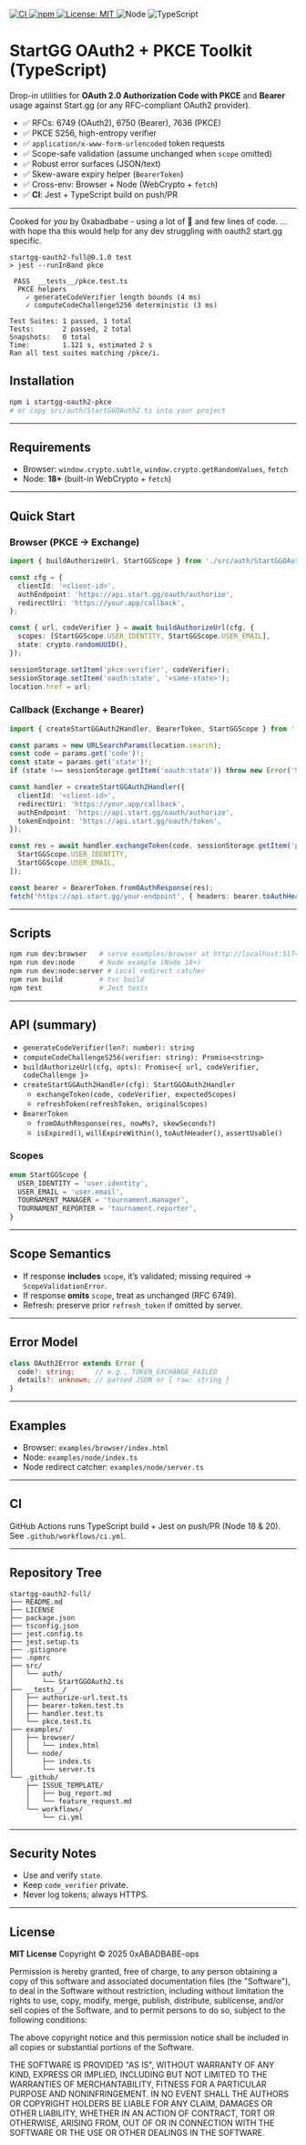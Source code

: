 <!-- Badges -->

<p align="left">
  <a href="https://github.com/0xabadbabe-ops/startgg-oauth2-full/actions/workflows/ci.yml">
    <img alt="CI" src="https://img.shields.io/github/actions/workflow/status/0xabadbabe-ops/startgg-oauth2-full/ci.yml?branch=main">
  </a>
  <a href="https://www.npmjs.com/package/startgg-oauth2-pkce">
    <img alt="npm" src="https://img.shields.io/npm/v/startgg-oauth2-pkce">
  </a>
  <a href="./LICENSE">
    <img alt="License: MIT" src="https://img.shields.io/badge/License-MIT-green.svg">
  </a>
  <img alt="Node" src="https://img.shields.io/badge/node-%3E%3D18.0-brightgreen">
  <img alt="TypeScript" src="https://img.shields.io/badge/TypeScript-5.x-blue">
</p>

# StartGG OAuth2 + PKCE Toolkit (TypeScript)

Drop-in utilities for **OAuth 2.0 Authorization Code with PKCE** and **Bearer** usage against Start.gg (or any RFC-compliant OAuth2 provider).

- ✅ RFCs: 6749 (OAuth2), 6750 (Bearer), 7636 (PKCE)
- ✅ PKCE S256, high-entropy verifier
- ✅ `application/x-www-form-urlencoded` token requests
- ✅ Scope-safe validation (assume unchanged when `scope` omitted)
- ✅ Robust error surfaces (JSON/text)
- ✅ Skew-aware expiry helper (`BearerToken`)
- ✅ Cross-env: Browser + Node (WebCrypto + `fetch`)
- ✅ **CI**: Jest + TypeScript build on push/PR

---

Cooked for *you* by 0xabadbabe - using a lot of 💜 and few lines of code.
... with hope tha this would help for any dev struggling with oauth2 start.gg specific.

```fish
startgg-oauth2-full@0.1.0 test
> jest --runInBand pkce

 PASS  __tests__/pkce.test.ts
  PKCE helpers
    ✓ generateCodeVerifier length bounds (4 ms)
    ✓ computeCodeChallengeS256 deterministic (3 ms)

Test Suites: 1 passed, 1 total
Tests:       2 passed, 2 total
Snapshots:   0 total
Time:        1.121 s, estimated 2 s
Ran all test suites matching /pkce/i.
```

## Installation

```bash
npm i startgg-oauth2-pkce
# or copy src/auth/StartGGOAuth2.ts into your project
```

---

## Requirements

- Browser: `window.crypto.subtle`, `window.crypto.getRandomValues`, `fetch`
- Node: **18+** (built-in WebCrypto + `fetch`)

---

## Quick Start

### Browser (PKCE → Exchange)

```ts
import { buildAuthorizeUrl, StartGGScope } from './src/auth/StartGGOAuth2';

const cfg = {
  clientId: '<client-id>',
  authEndpoint: 'https://api.start.gg/oauth/authorize',
  redirectUri: 'https://your.app/callback',
};

const { url, codeVerifier } = await buildAuthorizeUrl(cfg, {
  scopes: [StartGGScope.USER_IDENTITY, StartGGScope.USER_EMAIL],
  state: crypto.randomUUID(),
});

sessionStorage.setItem('pkce:verifier', codeVerifier);
sessionStorage.setItem('oauth:state', '<same-state>');
location.href = url;
```

### Callback (Exchange + Bearer)

```ts
import { createStartGGAuth2Handler, BearerToken, StartGGScope } from './src/auth/StartGGOAuth2';

const params = new URLSearchParams(location.search);
const code = params.get('code')!;
const state = params.get('state')!;
if (state !== sessionStorage.getItem('oauth:state')) throw new Error('State mismatch');

const handler = createStartGGAuth2Handler({
  clientId: '<client-id>',
  redirectUri: 'https://your.app/callback',
  authEndpoint: 'https://api.start.gg/oauth/authorize',
  tokenEndpoint: 'https://api.start.gg/oauth/token',
});

const res = await handler.exchangeToken(code, sessionStorage.getItem('pkce:verifier')!, [
  StartGGScope.USER_IDENTITY,
  StartGGScope.USER_EMAIL,
]);

const bearer = BearerToken.fromOAuthResponse(res);
fetch('https://api.start.gg/your-endpoint', { headers: bearer.toAuthHeader() });
```

---

## Scripts

```bash
npm run dev:browser   # serve examples/browser at http://localhost:5174
npm run dev:node      # Node example (Node 18+)
npm run dev:node:server # Local redirect catcher
npm run build         # tsc build
npm test              # Jest tests
```

---

## API (summary)

- `generateCodeVerifier(len?: number): string`
- `computeCodeChallengeS256(verifier: string): Promise<string>`
- `buildAuthorizeUrl(cfg, opts): Promise<{ url, codeVerifier, codeChallenge }>`
- `createStartGGAuth2Handler(cfg): StartGGOAuth2Handler`
  - `exchangeToken(code, codeVerifier, expectedScopes)`
  - `refreshToken(refreshToken, originalScopes)`
- `BearerToken`
  - `fromOAuthResponse(res, nowMs?, skewSeconds?)`
  - `isExpired()`, `willExpireWithin()`, `toAuthHeader()`, `assertUsable()`

### Scopes

```ts
enum StartGGScope {
  USER_IDENTITY = 'user.identity',
  USER_EMAIL = 'user.email',
  TOURNAMENT_MANAGER = 'tournament.manager',
  TOURNAMENT_REPORTER = 'tournament.reporter',
}
```

---

## Scope Semantics

- If response **includes** `scope`, it’s validated; missing required → `ScopeValidationError`.
- If response **omits** `scope`, treat as unchanged (RFC 6749).
- Refresh: preserve prior `refresh_token` if omitted by server.

---

## Error Model

```ts
class OAuth2Error extends Error {
  code?: string;     // e.g., TOKEN_EXCHANGE_FAILED
  details?: unknown; // parsed JSON or { raw: string }
}
```

---

## Examples

- Browser: `examples/browser/index.html`
- Node: `examples/node/index.ts`
- Node redirect catcher: `examples/node/server.ts`

---

## CI

GitHub Actions runs TypeScript build + Jest on push/PR (Node 18 & 20). See `.github/workflows/ci.yml`.

---

## Repository Tree

```text
startgg-oauth2-full/
├── README.md
├── LICENSE
├── package.json
├── tsconfig.json
├── jest.config.ts
├── jest.setup.ts
├── .gitignore
├── .npmrc
├── src/
│   └── auth/
│       └── StartGGOAuth2.ts
├── __tests__/
│   ├── authorize-url.test.ts
│   ├── bearer-token.test.ts
│   ├── handler.test.ts
│   └── pkce.test.ts
├── examples/
│   ├── browser/
│   │   └── index.html
│   └── node/
│       ├── index.ts
│       └── server.ts
└── .github/
    ├── ISSUE_TEMPLATE/
    │   ├── bug_report.md
    │   └── feature_request.md
    └── workflows/
        └── ci.yml
```

---

## Security Notes

- Use and verify `state`.
- Keep `code_verifier` private.
- Never log tokens; always HTTPS.

---

## License

**MIT License**
Copyright © 2025 0xABADBABE-ops

Permission is hereby granted, free of charge, to any person obtaining a copy
of this software and associated documentation files (the "Software"), to deal
in the Software without restriction, including without limitation the rights
to use, copy, modify, merge, publish, distribute, sublicense, and/or sell
copies of the Software, and to permit persons to do so, subject to the
following conditions:

The above copyright notice and this permission notice shall be included in all
copies or substantial portions of the Software.

THE SOFTWARE IS PROVIDED "AS IS", WITHOUT WARRANTY OF ANY KIND, EXPRESS OR
IMPLIED, INCLUDING BUT NOT LIMITED TO THE WARRANTIES OF MERCHANTABILITY,
FITNESS FOR A PARTICULAR PURPOSE AND NONINFRINGEMENT. IN NO EVENT SHALL THE
AUTHORS OR COPYRIGHT HOLDERS BE LIABLE FOR ANY CLAIM, DAMAGES OR OTHER
LIABILITY, WHETHER IN AN ACTION OF CONTRACT, TORT OR OTHERWISE, ARISING FROM,
OUT OF OR IN CONNECTION WITH THE SOFTWARE OR THE USE OR OTHER DEALINGS IN THE
SOFTWARE.
